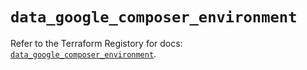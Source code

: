 # `data_google_composer_environment`

Refer to the Terraform Registory for docs: [`data_google_composer_environment`](https://registry.terraform.io/providers/hashicorp/google-beta/5.0.0/docs/data-sources/google_composer_environment).
